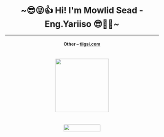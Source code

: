 <h1 align="center"> ~😎😜👍 Hi! I'm Mowlid Sead - Eng.Yariiso 😎🖤💥~ </h1>

<hr>
<h4 align="center">Other – <a href='http://tiigsi.com' target="_blank">tiigsi.com</a><h4>

<h1 align="center">
  <div align="center" style="margin: 40px 0">
      <a href="https://github.com/topdev0729/github-profile-views-counter">
          <img width="175px" src="https://komarev.com/ghpvc/?username=mowlidsead&color=DE002D">
      </a>
  </div>
  <div align="center" style="margin: 40px 0">
      <!-- Followers -->
      <a href="https://github.com/mowlidsead?tab=followers">
          <img width="120px" height="25px" style="border-radius: 3px" src="https://img.shields.io/github/followers/mowlidsead?style=flat-square">
      </a>
  </div>
</h1>
